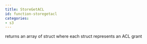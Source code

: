 ```yaml
---
title: StoreGetACL
id: function-storegetacl
categories:
- s3
---
```


returns an array of struct where each struct represents an ACL grant
